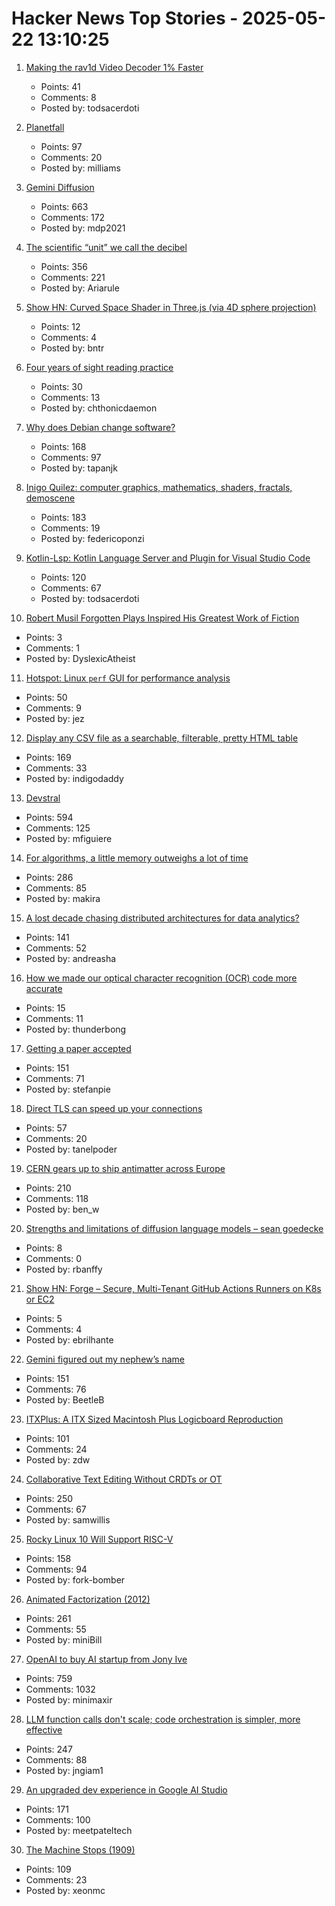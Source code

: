 # Hacker News Top Stories - 2025-05-22 13:10:25

1. [Making the rav1d Video Decoder 1% Faster](https://ohadravid.github.io/posts/2025-05-rav1d-faster/)
   - Points: 41
   - Comments: 8
   - Posted by: todsacerdoti

2. [Planetfall](https://somethingaboutmaps.wordpress.com/2025/05/20/planetfall/)
   - Points: 97
   - Comments: 20
   - Posted by: milliams

3. [Gemini Diffusion](https://simonwillison.net/2025/May/21/gemini-diffusion/)
   - Points: 663
   - Comments: 172
   - Posted by: mdp2021

4. [The scientific “unit” we call the decibel](https://lcamtuf.substack.com/p/decibels-are-ridiculous)
   - Points: 356
   - Comments: 221
   - Posted by: Ariarule

5. [Show HN: Curved Space Shader in Three.js (via 4D sphere projection)](https://github.com/bntre/CurvedSpaceShader)
   - Points: 12
   - Comments: 4
   - Posted by: bntr

6. [Four years of sight reading practice](https://sandrock.co.za/carl/2025/05/four-years-of-sight-reading-pracice/)
   - Points: 30
   - Comments: 13
   - Posted by: chthonicdaemon

7. [Why does Debian change software?](https://blog.liw.fi/posts/2025/why-debian-changes/)
   - Points: 168
   - Comments: 97
   - Posted by: tapanjk

8. [Inigo Quilez: computer graphics, mathematics, shaders, fractals, demoscene](https://iquilezles.org/articles/)
   - Points: 183
   - Comments: 19
   - Posted by: federicoponzi

9. [Kotlin-Lsp: Kotlin Language Server and Plugin for Visual Studio Code](https://github.com/Kotlin/kotlin-lsp)
   - Points: 120
   - Comments: 67
   - Posted by: todsacerdoti

10. [Robert Musil Forgotten Plays Inspired His Greatest Work of Fiction](https://lithub.com/the-austrian-writer-whose-forgotten-plays-inspired-his-greatest-work-of-fiction/)
   - Points: 3
   - Comments: 1
   - Posted by: DyslexicAtheist

11. [Hotspot: Linux `perf` GUI for performance analysis](https://github.com/KDAB/hotspot)
   - Points: 50
   - Comments: 9
   - Posted by: jez

12. [Display any CSV file as a searchable, filterable, pretty HTML table](https://github.com/derekeder/csv-to-html-table)
   - Points: 169
   - Comments: 33
   - Posted by: indigodaddy

13. [Devstral](https://mistral.ai/news/devstral)
   - Points: 594
   - Comments: 125
   - Posted by: mfiguiere

14. [For algorithms, a little memory outweighs a lot of time](https://www.quantamagazine.org/for-algorithms-a-little-memory-outweighs-a-lot-of-time-20250521/)
   - Points: 286
   - Comments: 85
   - Posted by: makira

15. [A lost decade chasing distributed architectures for data analytics?](https://duckdb.org/2025/05/19/the-lost-decade-of-small-data.html)
   - Points: 141
   - Comments: 52
   - Posted by: andreasha

16. [How we made our optical character recognition (OCR) code more accurate](https://pieces.app/blog/how-we-made-our-optical-character-recognition-ocr-code-more-accurate)
   - Points: 15
   - Comments: 11
   - Posted by: thunderbong

17. [Getting a paper accepted](https://maxwellforbes.com/posts/how-to-get-a-paper-accepted/)
   - Points: 151
   - Comments: 71
   - Posted by: stefanpie

18. [Direct TLS can speed up your connections](https://marc-bowes.com/postgres-direct-tls.html)
   - Points: 57
   - Comments: 20
   - Posted by: tanelpoder

19. [CERN gears up to ship antimatter across Europe](https://arstechnica.com/science/2025/05/cern-gears-up-to-ship-antimatter-across-europe/)
   - Points: 210
   - Comments: 118
   - Posted by: ben_w

20. [Strengths and limitations of diffusion language models – sean goedecke](https://www.seangoedecke.com/limitations-of-text-diffusion-models/)
   - Points: 8
   - Comments: 0
   - Posted by: rbanffy

21. [Show HN: Forge – Secure, Multi-Tenant GitHub Actions Runners on K8s or EC2](https://github.com/cisco-open/forge)
   - Points: 5
   - Comments: 4
   - Posted by: ebrilhante

22. [Gemini figured out my nephew’s name](https://blog.nawaz.org/posts/2025/May/gemini-figured-out-my-nephews-name/)
   - Points: 151
   - Comments: 76
   - Posted by: BeetleB

23. [ITXPlus: A ITX Sized Macintosh Plus Logicboard Reproduction](https://68kmla.org/bb/index.php?threads/itxplus-a-itx-sized-macintosh-plus-logicboard-reproduction.49715/)
   - Points: 101
   - Comments: 24
   - Posted by: zdw

24. [Collaborative Text Editing Without CRDTs or OT](https://mattweidner.com/2025/05/21/text-without-crdts.html)
   - Points: 250
   - Comments: 67
   - Posted by: samwillis

25. [Rocky Linux 10 Will Support RISC-V](https://rockylinux.org/news/rockylinux-support-for-riscv)
   - Points: 158
   - Comments: 94
   - Posted by: fork-bomber

26. [Animated Factorization (2012)](http://www.datapointed.net/visualizations/math/factorization/animated-diagrams/)
   - Points: 261
   - Comments: 55
   - Posted by: miniBill

27. [OpenAI to buy AI startup from Jony Ive](https://www.bloomberg.com/news/articles/2025-05-21/openai-to-buy-apple-veteran-jony-ive-s-ai-device-startup-in-6-5-billion-deal)
   - Points: 759
   - Comments: 1032
   - Posted by: minimaxir

28. [LLM function calls don't scale; code orchestration is simpler, more effective](https://jngiam.bearblog.dev/mcp-large-data/)
   - Points: 247
   - Comments: 88
   - Posted by: jngiam1

29. [An upgraded dev experience in Google AI Studio](https://developers.googleblog.com/en/google-ai-studio-native-code-generation-agentic-tools-upgrade/)
   - Points: 171
   - Comments: 100
   - Posted by: meetpateltech

30. [The Machine Stops (1909)](https://standardebooks.org/ebooks/e-m-forster/short-fiction/text/the-machine-stops)
   - Points: 109
   - Comments: 23
   - Posted by: xeonmc

